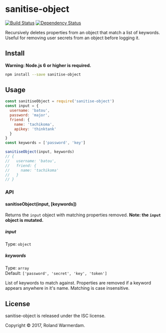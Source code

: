 # sanitise-object

[![Build Status](https://travis-ci.org/Rowno/sanitise-object.svg?branch=master)](https://travis-ci.org/Rowno/sanitise-object)
[![Dependency Status](https://david-dm.org/Rowno/sanitise-object/status.svg)](https://david-dm.org/Rowno/sanitise-object)

Recursively deletes properties from an object that match a list of keywords. Useful for removing user secrets from an object before logging it.


## Install

**Warning: Node.js 6 or higher is required.**
```bash
npm install --save sanitise-object
```

## Usage

```js
const sanitiseObject = require('sanitise-object')
const input = {
  username: 'batou',
  password: 'major',
  friend: {
    name: 'tachikoma',
    apikey: 'thinktank'
  }
}
const keywords = ['password', 'key']

sanitiseObject(input, keywords)
// {
//   username: 'batou',
//   friend: {
//     name: 'tachikoma'
//   }
// }
```

### API

#### sanitiseObject(input, [keywords])

Returns the `input` object with matching properties removed.
**Note: the `input` object is mutated.**

##### input

Type: `object`

##### keywords

Type: `array`<br>
Default: `['password', 'secret', 'key', 'token']`

List of keywords to match against. Properties are removed if a keyword appears anywhere in it's name. Matching is case insensitive.


## License

sanitise-object is released under the ISC license.

Copyright © 2017, Roland Warmerdam.
